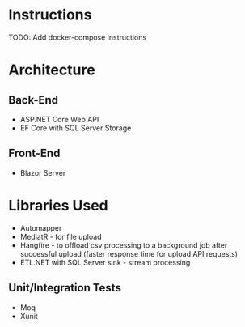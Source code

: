 # Instructions
TODO: Add docker-compose instructions
# Architecture
## Back-End
- ASP.NET Core Web API
- EF Core with SQL Server Storage
## Front-End
- Blazor Server
# Libraries Used
- Automapper
- MediatR - for file upload
- Hangfire - to offload csv processing to a background job after successful upload (faster response time for upload API requests)
- ETL.NET with SQL Server sink - stream processing
## Unit/Integration Tests
- Moq
- Xunit